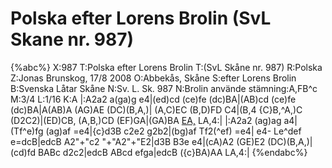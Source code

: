 # Polska efter Lorens Brolin (SvL Skane nr. 987)

{%abc%}
X:987
T:Polska efter Lorens Brolin 
T:(SvL Skåne nr. 987)
R:Polska
Z:Jonas Brunskog, 17/8 2008
O:Abbekås, Skåne
S:efter Lorens Brolin
B:Svenska Låtar Skåne
N:Sv. L. Sk. 987
N:Brolin använde stämning:A,FB^c
M:3/4
L:1/16
K:A
|:A2a2 a(ga)g e4|(ed)cd (ce)fe (dc)BA|(AB)cd (ce)fe (dc)BA|A(AB)A (AG)AE (DC)(B,A,)|
(A,C)EC (B,D)FD C4|(B,4 {C}B,^A,)C (D2C2)|(ED)CB, (A,B,)CD (EF)GA|(GA)BA [EA,](AGA) LA,4:|
|:A2a2 (ag)ag a4|(Tf^e)fg (ag)af =e4|{c}d3B c2e2 g2b2|(bg)af Tf2(^ef) =e4|
e4- Le^def e=dcB|edcB A2"+"c2 "+"A2"+"E2|d3B B3e e4|(cA)A2 (GE)E2 (DC)(B,A,)|
(cd)fd BABc d2c2|edcB ABcd efga|edcB ({c}BA)AA LA,4:|
{%endabc%}

